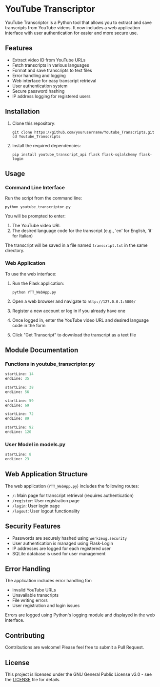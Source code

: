 # YouTube Transcriptor

YouTube Transcriptor is a Python tool that allows you to extract and save transcripts from YouTube videos. It now includes a web application interface with user authentication for easier and more secure use.

## Features

- Extract video ID from YouTube URLs
- Fetch transcripts in various languages
- Format and save transcripts to text files
- Error handling and logging
- Web interface for easy transcript retrieval
- User authentication system
- Secure password hashing
- IP address logging for registered users

## Installation

1. Clone this repository:
   ```
   git clone https://github.com/yourusername/Youtube_Transcripts.git
   cd Youtube_Transcripts
   ```

2. Install the required dependencies:
   ```
   pip install youtube_transcript_api flask flask-sqlalchemy flask-login
   ```

## Usage

### Command Line Interface

Run the script from the command line:

```
python youtube_transcriptor.py
```
You will be prompted to enter:
1. The YouTube video URL
2. The desired language code for the transcript (e.g., 'en' for English, 'it' for Italian)

The transcript will be saved in a file named `transcript.txt` in the same directory.

### Web Application

To use the web interface:

1. Run the Flask application:
   ```
   python YTT_WebApp.py
   ```

2. Open a web browser and navigate to `http://127.0.0.1:5000/`

3. Register a new account or log in if you already have one

4. Once logged in, enter the YouTube video URL and desired language code in the form

5. Click "Get Transcript" to download the transcript as a text file

## Module Documentation

### Functions in youtube_transcriptor.py

```python:youtube_transcriptor.py
startLine: 14
endLine: 35
```

```python:youtube_transcriptor.py
startLine: 38
endLine: 56
```

```python:youtube_transcriptor.py
startLine: 59
endLine: 69
```

```python:youtube_transcriptor.py
startLine: 72
endLine: 89
```

```python:youtube_transcriptor.py
startLine: 92
endLine: 120
```

### User Model in models.py

```python:models.py
startLine: 8
endLine: 23
```

## Web Application Structure

The web application (`YTT_WebApp.py`) includes the following routes:
- `/`: Main page for transcript retrieval (requires authentication)
- `/register`: User registration page
- `/login`: User login page
- `/logout`: User logout functionality

## Security Features

- Passwords are securely hashed using `werkzeug.security`
- User authentication is managed using Flask-Login
- IP addresses are logged for each registered user
- SQLite database is used for user management

## Error Handling

The application includes error handling for:
- Invalid YouTube URLs
- Unavailable transcripts
- File writing errors
- User registration and login issues

Errors are logged using Python's logging module and displayed in the web interface.

## Contributing

Contributions are welcome! Please feel free to submit a Pull Request.

## License

This project is licensed under the GNU General Public License v3.0 - see the [LICENSE](LICENSE) file for details.
